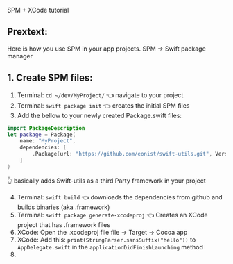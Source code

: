 SPM + XCode tutorial<!--more--> 

## Prextext:
Here is how you use SPM in your app projects. SPM -> Swift package manager 

## 1. Create SPM files:

1. Terminal: ``cd ~/dev/MyProject/`` 👈 navigate to your project
2. Terminal: ``swift package init`` 👈 creates the initial SPM files  
3. Add the bellow to your newly created Package.swift files: 
```swift
import PackageDescription
let package = Package(
    name: "MyProject",
	dependencies: [
		.Package(url: "https://github.com/eonist/swift-utils.git", Version(0, 0, 0, prereleaseIdentifiers: ["alpha", "3"]))
    ]
)
```
👆 basically adds Swift-utils as a third Party framework in your project


4. Terminal: ``swift build`` 👈 downloads the dependencies from github and builds binaries (aka .framework)  
5. Terminal: ``swift package generate-xcodeproj`` 👈  Creates an XCode project that has .framework files
6. XCode: Open the .xcodeproj file file -> Target -> Cocoa app
7. XCode: Add this: ``print(StringParser.sansSuffix("hello"))`` to ``AppDelegate.swift`` in the ``applicationDidFinishLaunching`` method
8. 
